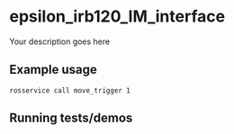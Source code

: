 # epsilon_irb120_IM_interface

Your description goes here

## Example usage
`rosservice call move_trigger 1`
## Running tests/demos
    
